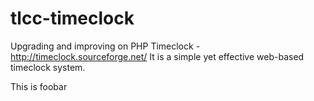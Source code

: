 # tlcc-timeclock
Upgrading and improving on PHP Timeclock - http://timeclock.sourceforge.net/
It is a simple yet effective web-based timeclock system.

This is foobar
